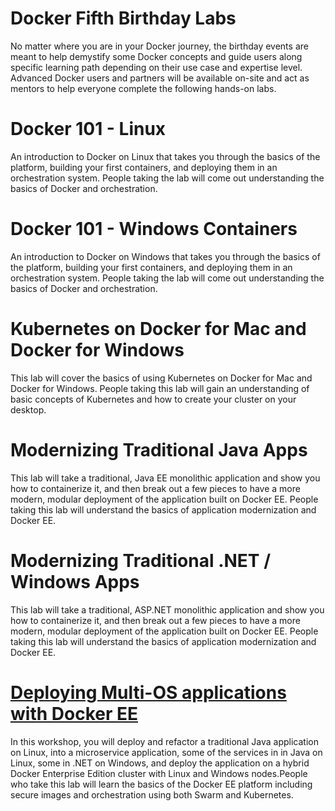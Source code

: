 # Docker Fifth Birthday Labs

No matter where you are in your Docker journey, the birthday events are meant to help demystify some Docker concepts and guide users along specific learning path depending on their use case and expertise level. Advanced Docker users and partners will be available on-site and act as mentors to help everyone complete the following hands-on labs.  

# Docker 101 - Linux
An introduction to Docker on Linux that takes you through the basics of the platform, building your first containers, and deploying them in an orchestration system. People taking the lab will come out understanding the basics of Docker and orchestration.

# Docker 101 - Windows Containers
An introduction to Docker on Windows that takes you through the basics of the platform, building your first containers, and deploying them in an orchestration system. People taking the lab will come out understanding the basics of Docker and orchestration.

# Kubernetes on Docker for Mac and Docker for Windows 
This lab will cover the basics of using Kubernetes on Docker for Mac and Docker for Windows. People taking this lab will gain an understanding of basic concepts of Kubernetes and how to create your cluster on your desktop.

# Modernizing Traditional Java Apps 
This lab will take a traditional, Java EE monolithic application and show you how to containerize it, and then break out a few pieces to have a more modern, modular deployment of the application built on Docker EE. People taking this lab will understand the basics of application modernization and Docker EE.

# Modernizing Traditional .NET / Windows Apps
This lab will take a traditional, ASP.NET monolithic application and show you how to containerize it, and then break out a few pieces to have a more modern, modular deployment of the application built on Docker EE. People taking this lab will understand the basics of application modernization and Docker EE.

# [Deploying Multi-OS applications with Docker EE](https://github.com/dockersamples/ee-workshop)  
In this workshop, you will deploy and refactor a traditional Java application on Linux, into a microservice application, some of the services in in Java on Linux, some in .NET on Windows, and deploy the application on a hybrid Docker Enterprise Edition cluster with Linux and Windows nodes.People who take this lab will learn the basics of the Docker EE platform including secure images and orchestration using both Swarm and Kubernetes.
